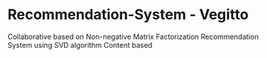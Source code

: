 # Recommendation-System - Vegitto
Collaborative based on Non-negative Matrix Factorization Recommendation System using SVD algorithm 
Content based 
